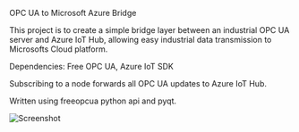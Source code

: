 OPC UA to Microsoft Azure Bridge

This project is to create a simple bridge layer between an industrial OPC UA server and Azure IoT Hub, allowing easy industrial data transmission to Microsofts Cloud platform.

Dependencies: Free OPC UA, Azure IoT SDK

Subscribing to a node forwards all OPC UA updates to Azure IoT Hub.

Written using freeopcua python api and pyqt.


![Screenshot](/screenshot.png?raw=true "Screenshot")



